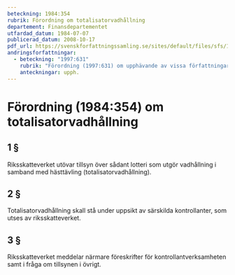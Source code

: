 ```yaml
---
beteckning: 1984:354
rubrik: Förordning om totalisatorvadhållning
departement: Finansdepartementet
utfardad_datum: 1984-07-07
publicerad_datum: 2008-10-17
pdf_url: https://svenskforfattningssamling.se/sites/default/files/sfs/1984-07/SFS1984-354.pdf
andringsforfattningar:
  - beteckning: "1997:631"
    rubrik: "Förordning (1997:631) om upphävande av vissa författningar angående statlig administration och finansiering"
    anteckningar: upph.
---
```


# Förordning (1984:354) om totalisatorvadhållning

## 1 §

Riksskatteverket utövar tillsyn över sådant lotteri som utgör vadhållning i samband med hästtävling (totalisatorvadhållning).

## 2 §

Totalisatorvadhållning skall stå under uppsikt av särskilda kontrollanter, som utses av riksskatteverket.

## 3 §

Riksskatteverket meddelar närmare föreskrifter för kontrollantverksamheten samt i fråga om tillsynen i övrigt.